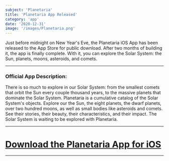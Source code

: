 ```yaml
---
subject: 'Planetaria'
title: 'Planetaria App Released'
category: 'app'
date: '2020-12-31'
image: '/images/Planetaria.png'
---
```


Just before midnight on New Year's Eve, the Planetaria iOS App has been released to the App Store for public download. After two months of building it, the app is finally complete. With it, you can explore the Solar System: the Sun, planets, moons, asteroids, and comets.

---

### Official App Description:
There is so much to explore in our Solar System: from the smallest comets that orbit the Sun every couple thousand years, to the massive planets that dominate the Solar System. Planetaria is a cumulative catalog of the Solar System's objects. Explore our the Sun, the eight planets, the dwarf planets, over two hundred moons, as well as small bodies like asteroids and comets. See their stories, their beauty, their characteristics, and their impact. The Solar System is waiting to be explored with Planetaria.

---

# [Download the Planetaria App for iOS](https://apps.apple.com/is/app/planetaria/id1546887479)

---
